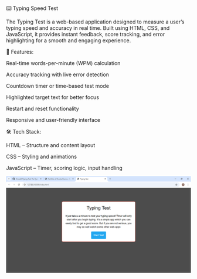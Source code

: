 ⌨️ Typing Speed Test

The Typing Test is a web-based application designed to measure a user’s typing speed and accuracy in real time. Built using HTML, CSS, and JavaScript, it provides instant feedback, score tracking, and error highlighting for a smooth and engaging experience.

🚀 Features:

Real-time words-per-minute (WPM) calculation

Accuracy tracking with live error detection

Countdown timer or time-based test mode

Highlighted target text for better focus

Restart and reset functionality

Responsive and user-friendly interface

🛠️ Tech Stack:

HTML – Structure and content layout

CSS – Styling and animations

JavaScript – Timer, scoring logic, input handling


![typing.png](https://github.com/Shwta23/Typing-Test/blob/main/typing.png)
